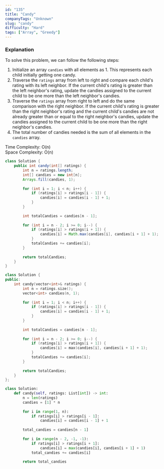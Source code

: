 ```yaml
---
id: "135"
title: "Candy"
companyTags: "Unknown"
slug: "candy"
difficulty: "Hard"
tags: ["Array", "Greedy"]
---
```


### Explanation
To solve this problem, we can follow the following steps:
1. Initialize an array `candies` with all elements as 1. This represents each child initially getting one candy.
2. Traverse the `ratings` array from left to right and compare each child's rating with its left neighbor. If the current child's rating is greater than the left neighbor's rating, update the candies assigned to the current child to be one more than the left neighbor's candies.
3. Traverse the `ratings` array from right to left and do the same comparison with the right neighbor. If the current child's rating is greater than the right neighbor's rating and the current child's candies are not already greater than or equal to the right neighbor's candies, update the candies assigned to the current child to be one more than the right neighbor's candies.
4. The total number of candies needed is the sum of all elements in the `candies` array.

Time Complexity: O(n)  
Space Complexity: O(n)
```java
class Solution {
    public int candy(int[] ratings) {
        int n = ratings.length;
        int[] candies = new int[n];
        Arrays.fill(candies, 1);
        
        for (int i = 1; i < n; i++) {
            if (ratings[i] > ratings[i - 1]) {
                candies[i] = candies[i - 1] + 1;
            }
        }
        
        int totalCandies = candies[n - 1];
        
        for (int i = n - 2; i >= 0; i--) {
            if (ratings[i] > ratings[i + 1]) {
                candies[i] = Math.max(candies[i], candies[i + 1] + 1);
            }
            totalCandies += candies[i];
        }
        
        return totalCandies;
    }
}
```

```cpp
class Solution {
public:
    int candy(vector<int>& ratings) {
        int n = ratings.size();
        vector<int> candies(n, 1);
        
        for (int i = 1; i < n; i++) {
            if (ratings[i] > ratings[i - 1]) {
                candies[i] = candies[i - 1] + 1;
            }
        }
        
        int totalCandies = candies[n - 1];
        
        for (int i = n - 2; i >= 0; i--) {
            if (ratings[i] > ratings[i + 1]) {
                candies[i] = max(candies[i], candies[i + 1] + 1);
            }
            totalCandies += candies[i];
        }
        
        return totalCandies;
    }
};
```

```python
class Solution:
    def candy(self, ratings: List[int]) -> int:
        n = len(ratings)
        candies = [1] * n
        
        for i in range(1, n):
            if ratings[i] > ratings[i - 1]:
                candies[i] = candies[i - 1] + 1
        
        total_candies = candies[n - 1]
        
        for i in range(n - 2, -1, -1):
            if ratings[i] > ratings[i + 1]:
                candies[i] = max(candies[i], candies[i + 1] + 1)
            total_candies += candies[i]
        
        return total_candies
```